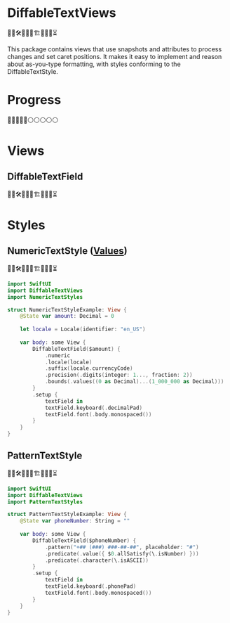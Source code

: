 # DiffableTextViews

👷‍♂️🛠🚧🚧🧱🏗🧱🚧🚧⏳

This package contains views that use snapshots and attributes to process changes and set caret positions. It makes it easy to implement and reason about as-you-type formatting, with styles conforming to the DiffableTextStyle.

# Progress

🔵🔵🔵🔵🔵⚪️⚪️⚪️⚪️⚪️

# Views

## DiffableTextField

👷‍♂️🛠🚧🚧🧱🏗🧱🚧🚧⏳

# Styles

## NumericTextStyle ([Values](../tree/main/Notes/NumericTextStyles/VALUES.md))

👷‍♂️🛠🚧🚧🧱🏗🧱🚧🚧⏳

```swift
import SwiftUI
import DiffableTextViews
import NumericTextStyles

struct NumericTextStyleExample: View {
    @State var amount: Decimal = 0
    
    let locale = Locale(identifier: "en_US")
    
    var body: some View {
        DiffableTextField($amount) {
            .numeric
            .locale(locale)
            .suffix(locale.currencyCode)
            .precision(.digits(integer: 1..., fraction: 2))
            .bounds(.values((0 as Decimal)...(1_000_000 as Decimal)))
        }
        .setup { 
            textField in 
            textField.keyboard(.decimalPad) 
            textField.font(.body.monospaced())
        }    
    }
}
```

## PatternTextStyle

👷‍♂️🛠🚧🚧🧱🏗🧱🚧🚧⏳

```swift
import SwiftUI
import DiffableTextViews
import PatternTextStyles

struct PatternTextStyleExample: View {
    @State var phoneNumber: String = ""
    
    var body: some View {
        DiffableTextField($phoneNumber) {
            .pattern("+## (###) ###-##-##", placeholder: "#")
            .predicate(.value({ $0.allSatisfy(\.isNumber) }))
            .predicate(.character(\.isASCII))
        }
        .setup { 
            textField in
            textField.keyboard(.phonePad)
            textField.font(.body.monospaced())
        }
    }
}
```
